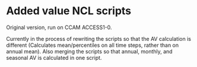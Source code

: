 # Added value NCL scripts
Original version, run on CCAM ACCESS1-0.

Currently in the process of rewriting the scripts so that the AV calculation is different (Calculates mean/percentiles on all time steps, rather than on annual mean). Also merging the scripts so that annual, monthly, and seasonal AV is calculated in one script.